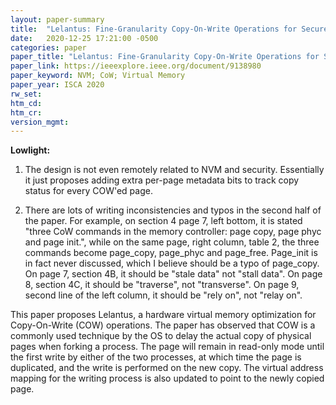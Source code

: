 ```yaml
---
layout: paper-summary
title:  "Lelantus: Fine-Granularity Copy-On-Write Operations for Secure Non-Volatile Memories"
date:   2020-12-25 17:21:00 -0500
categories: paper
paper_title: "Lelantus: Fine-Granularity Copy-On-Write Operations for Secure Non-Volatile Memories"
paper_link: https://ieeexplore.ieee.org/document/9138980
paper_keyword: NVM; CoW; Virtual Memory
paper_year: ISCA 2020
rw_set:
htm_cd:
htm_cr:
version_mgmt:
---
```


**Lowlight:**

1. The design is not even remotely related to NVM and security. Essentially it just proposes adding extra per-page
   metadata bits to track copy status for every COW'ed page.

2. There are lots of writing inconsistencies and typos in the second half of the paper. For example, on section 4
   page 7, left bottom, it is stated "three CoW commands in the memory controller: page copy, page phyc and
   page init.", while on the same page, right column, table 2, the three commands become page\_copy, page\_phyc
   and page\_free. Page\_init is in fact never discussed, which I believe should be a typo of page\_copy.
   On page 7, section 4B, it should be "stale data" not "stall data".
   On page 8, section 4C, it should be "traverse", not "transverse".
   On page 9, second line of the left column, it should be "rely on", not "relay on".
   

This paper proposes Lelantus, a hardware virtual memory optimization for Copy-On-Write (COW) operations.
The paper has observed that COW is a commonly used technique by the OS to delay the actual copy of physical pages
when forking a process. The page will remain in read-only mode until the first write by either of the two processes,
at which time the page is duplicated, and the write is performed on the new copy. The virtual address mapping 
for the writing process is also updated to point to the newly copied page. 
